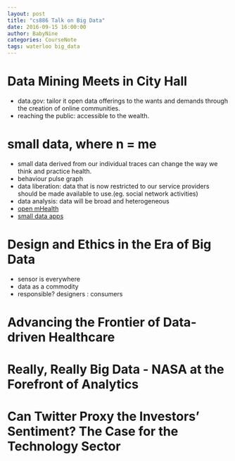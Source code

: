 ```yaml
---
layout: post
title: "cs886 Talk on Big Data"
date: 2016-09-15 16:00:00
author: BabyNine
categories: CourseNote
tags: waterloo big_data
---
```


# Data Mining Meets in City Hall

-   data.gov: tailor it open data offerings to the wants and demands through the creation of online communities.
-   reaching the public: accessible to the wealth.

# small data, where n = me

-   small data derived from our individual traces can change the way we think and practice health.
-   behaviour pulse graph
-   data liberation: data that is now restricted to our service providers should be made available to use.(eg. social network activities)
-   data analysis: data will be broad and heterogeneous
-   [open mHealth](openmhealth.org)
-   [small data apps](smalldata.io)

# Design and Ethics in the Era of Big Data

-   sensor is everywhere
-   data as a commodity
-   responsible? designers : consumers

# Advancing the Frontier of Data-driven Healthcare

# Really, Really Big Data - NASA at the Forefront of Analytics

# Can Twitter Proxy the Investors’ Sentiment? The Case for the Technology Sector

